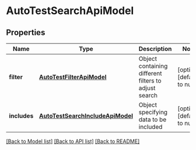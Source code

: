 # AutoTestSearchApiModel
## Properties

| Name | Type | Description | Notes |
|------------ | ------------- | ------------- | -------------|
| **filter** | [**AutoTestFilterApiModel**](AutoTestFilterApiModel.md) | Object containing different filters to adjust search | [optional] [default to null] |
| **includes** | [**AutoTestSearchIncludeApiModel**](AutoTestSearchIncludeApiModel.md) | Object specifying data to be included | [optional] [default to null] |

[[Back to Model list]](../README.md#documentation-for-models) [[Back to API list]](../README.md#documentation-for-api-endpoints) [[Back to README]](../README.md)

